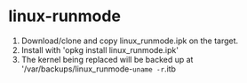 # linux-runmode

1. Download/clone and copy linux_runmode.ipk on the target.
2. Install with 'opkg install linux_runmode.ipk'
3. The kernel being replaced will be backed up at '/var/backups/linux_runmode-`uname -r`.itb
